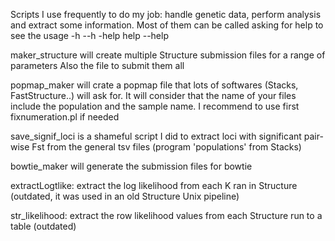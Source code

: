 Scripts I use frequently to do my job: handle genetic data, perform analysis and extract some information. Most of them can be called asking for help to see the usage -h --h -help help --help

maker_structure will create multiple Structure submission files for a range of parameters
Also the file to submit them all

popmap_maker will crate a popmap file that lots of softwares (Stacks, FastStructure..) will ask for. It will consider that the name of your files include the population and the sample name. I recommend to use first fixnumeration.pl if needed

save_signif_loci is a shameful script I did to extract loci with significant pair-wise Fst from the general tsv files (program 'populations' from Stacks)

bowtie_maker will generate the submission files for bowtie

extractLogtlike: extract the log likelihood from each K ran in Structure (outdated, it was used in an old Structure Unix pipeline)

str_likelihood: extract the row likelihood values from each Structure run to a table (outdated)


